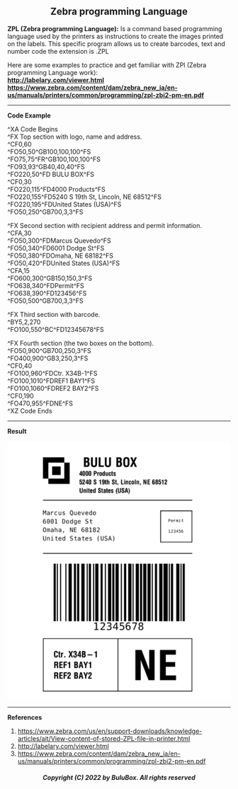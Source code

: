 <h2 align="center">Zebra programming Language </h2>

**ZPL (Zebra programming Language):** Is a command based programming language used by the printers as instructions to create the images printed on the labels.
This specific program allows us to create barcodes, text and number code the extension is .ZPL<br>

Here are some examples to practice and get familiar with ZPl (Zebra programming Language work):<br>
**http://labelary.com/viewer.html**
**https://www.zebra.com/content/dam/zebra_new_ia/en-us/manuals/printers/common/programming/zpl-zbi2-pm-en.pdf**

------------------------------------------------------

**Code Example**

^XA Code Begins <br>
^FX Top section with logo, name and address.<br>
^CF0,60<br>
^FO50,50^GB100,100,100^FS<br>
^FO75,75^FR^GB100,100,100^FS<br>
^FO93,93^GB40,40,40^FS<br>
^FO220,50^FD BULU BOX^FS<br>
^CF0,30<br>
^FO220,115^FD4000 Products^FS <br>
^FO220,155^FD5240 S 19th St, Lincoln, NE 68512^FS<br>
^FO220,195^FDUnited States (USA)^FS <br>
^FO50,250^GB700,3,3^FS <br>

^FX Second section with recipient address and permit information.<br>
^CFA,30 <br>
^FO50,300^FDMarcus Quevedo^FS <br>
^FO50,340^FD6001 Dodge St^FS <br>
^FO50,380^FDOmaha, NE 68182^FS <br>
^FO50,420^FDUnited States (USA)^FS <br>
^CFA,15 <br>
^FO600,300^GB150,150,3^FS <br>
^FO638,340^FDPermit^FS <br>
^FO638,390^FD123456^FS <br>
^FO50,500^GB700,3,3^FS <br>

^FX Third section with barcode.<br>
^BY5,2,270 <br>
^FO100,550^BC^FD12345678^FS <br>

^FX Fourth section (the two boxes on the bottom). <br>
^FO50,900^GB700,250,3^FS <br>
^FO400,900^GB3,250,3^FS <br>
^CF0,40 <br>
^FO100,960^FDCtr. X34B-1^FS <br>
^FO100,1010^FDREF1 BAY1^FS <br>
^FO100,1060^FDREF2 BAY2^FS <br>
^CF0,190 <br>
^FO470,955^FDNE^FS <br>
^XZ Code Ends <br>

---------------------------------------------------

**Result**

![](ZPL.png)

----------------------------------------------------
**References**

1. https://www.zebra.com/us/en/support-downloads/knowledge-articles/ait/View-content-of-stored-ZPL-file-in-printer.html
2. http://labelary.com/viewer.html
3. https://www.zebra.com/content/dam/zebra_new_ia/en-us/manuals/printers/common/programming/zpl-zbi2-pm-en.pdf

<h5 align="center"> Copyright (C) 2022 by BuluBox. All rights reserved</h5>
